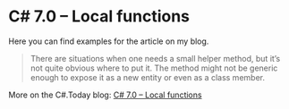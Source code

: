 # C# 7.0 – Local functions

Here you can find examples for the article on my blog.

> There are situations when one needs a small helper method, but it’s not quite obvious where to put it. The method might not be generic enough to expose it as a new entity or even as a class member.

More on the C#.Today blog: [C# 7.0 – Local functions](https://csharp.today/w/c-7-local-functions/)
